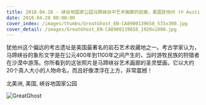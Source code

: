 ```yaml
---
title: 2018.04.28 - 峡谷地国家公园马蹄峡谷中艺术画廊的岩画，美国犹他州 (© Austin Cronnelly/Tandem Stills + Motion)
date: 2018.04.28 00:00:00
cover_index: /images/thumbs/GreatGhost_EN-CA8900139658_533x300.jpg
cover_detail: /images/GreatGhost_EN-CA8900139658_1920x1080.jpg
---
```


犹他州这个偏远的考古遗址是美国最著名的岩石艺术收藏地之一。考古学家认为，马蹄峡谷的象形文字是在公元400年到1100年之间产生的，当时游牧民族的狩猎者在沙漠中游荡。你所看到的这张照片是马蹄峡谷艺术画廊的圣灵壁画，它以大约20个真人大小的人物命名，而且好像漂浮在上方，非常震撼！

北美洲, 美国, 峡谷地国家公园

![GreatGhost](/images/GreatGhost_EN-CA8900139658_1920x1080.jpg)
